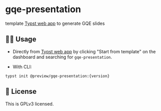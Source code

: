 # gqe-presentation

template [Typst web app](https://typst.app/) to generate GQE slides


## 🧑‍💻 Usage

- Directly from [Typst web app](https://typst.app/) by clicking "Start from template" on the dashboard and searching for `gqe-presentation`.

- With CLI:

```
typst init @preview/gqe-presentation:{version}
```


## 📝 License

This is GPLv3 licensed.